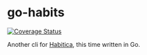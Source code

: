 # go-habits

[![Coverage Status](https://coveralls.io/repos/github/8Mobius8/go-habits/badge.svg?branch=master)](https://coveralls.io/github/8Mobius8/go-habits?branch=master)

Another cli for [Habitica](https://habitica.com/), this time written in Go.